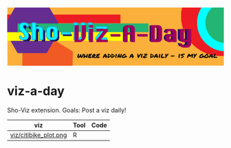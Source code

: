 
![](img/viz-a-day.png)


# viz-a-day
Sho-Viz extension.  Goals: Post a viz daily!

viz|Tool|Code
-|-|-
[viz/citibike_plot.png](viz/citibike_plot.png)|R|
